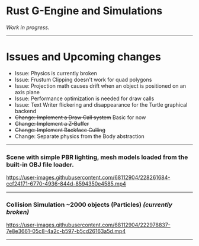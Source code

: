 # Rust G-Engine and Simulations
*Work in progress.*
___
# Issues and Upcoming changes 
* Issue: Physics is currently broken
* Issue: Frustum Clipping doesn't work for quad polygons
* Issue: Projection math causes drift when an object is positioned on an axis plane
* Issue: Performance optimization is needed for draw calls
* Issue: Text Writer flickering and disappearance for the Turtle graphical backend
* ~~Change: Implement a Draw Call system~~ Basic for now
* ~~Change: Implement a Z-Buffer~~
* ~~Change: Implement Backface Culling~~
* Change: Separate physics from the Body abstraction 

___
### Scene with simple PBR lighting, mesh models loaded from the built-in OBJ file loader.
https://user-images.githubusercontent.com/68112904/228261684-ccf24171-6770-4936-844d-8594350e4585.mp4

___
### Collision Simulation ~2000 objects (Particles) *(currently broken)*
https://user-images.githubusercontent.com/68112904/222978837-7e8e3661-05c8-4a2c-b597-b5cd26163a5d.mp4

___
